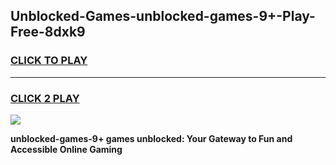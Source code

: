 
## Unblocked-Games-unblocked-games-9+-Play-Free-8dxk9
<h3>
<a href="https://premium76.site?title=unblocked-games-9+&ref=10A">CLICK TO PLAY</a></h3>
<hr>

<h3>
<a href="https://premium76.site?title=unblocked-games-9+&ref=10A">CLICK 2 PLAY</a>
  
</h3>

<a href="https://premium76.site?title=unblocked-games-9+&ref=10A"><img src="https://clearcache.store/games.png"></a>


**unblocked-games-9+ games unblocked: Your Gateway to Fun and Accessible Online Gaming**
